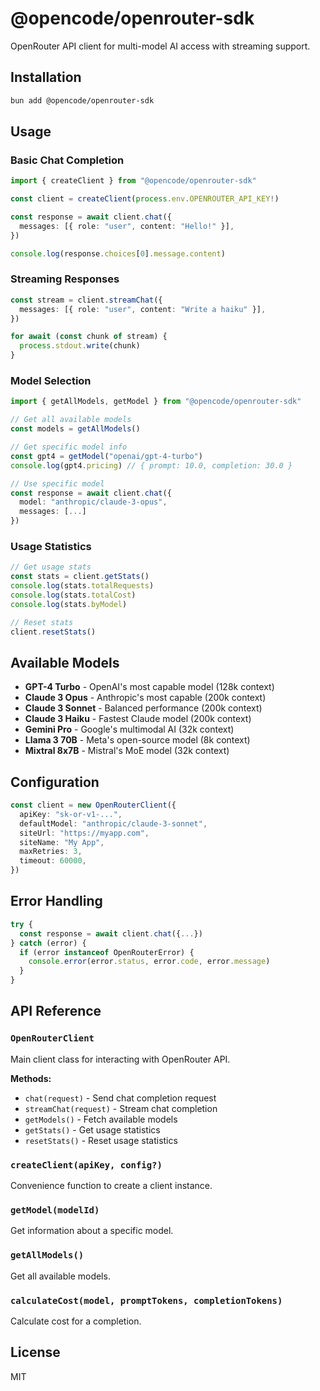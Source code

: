 # @opencode/openrouter-sdk

OpenRouter API client for multi-model AI access with streaming support.

## Installation

```bash
bun add @opencode/openrouter-sdk
```

## Usage

### Basic Chat Completion

```typescript
import { createClient } from "@opencode/openrouter-sdk"

const client = createClient(process.env.OPENROUTER_API_KEY!)

const response = await client.chat({
  messages: [{ role: "user", content: "Hello!" }],
})

console.log(response.choices[0].message.content)
```

### Streaming Responses

```typescript
const stream = client.streamChat({
  messages: [{ role: "user", content: "Write a haiku" }],
})

for await (const chunk of stream) {
  process.stdout.write(chunk)
}
```

### Model Selection

```typescript
import { getAllModels, getModel } from "@opencode/openrouter-sdk"

// Get all available models
const models = getAllModels()

// Get specific model info
const gpt4 = getModel("openai/gpt-4-turbo")
console.log(gpt4.pricing) // { prompt: 10.0, completion: 30.0 }

// Use specific model
const response = await client.chat({
  model: "anthropic/claude-3-opus",
  messages: [...]
})
```

### Usage Statistics

```typescript
// Get usage stats
const stats = client.getStats()
console.log(stats.totalRequests)
console.log(stats.totalCost)
console.log(stats.byModel)

// Reset stats
client.resetStats()
```

## Available Models

- **GPT-4 Turbo** - OpenAI's most capable model (128k context)
- **Claude 3 Opus** - Anthropic's most capable (200k context)
- **Claude 3 Sonnet** - Balanced performance (200k context)
- **Claude 3 Haiku** - Fastest Claude model (200k context)
- **Gemini Pro** - Google's multimodal AI (32k context)
- **Llama 3 70B** - Meta's open-source model (8k context)
- **Mixtral 8x7B** - Mistral's MoE model (32k context)

## Configuration

```typescript
const client = new OpenRouterClient({
  apiKey: "sk-or-v1-...",
  defaultModel: "anthropic/claude-3-sonnet",
  siteUrl: "https://myapp.com",
  siteName: "My App",
  maxRetries: 3,
  timeout: 60000,
})
```

## Error Handling

```typescript
try {
  const response = await client.chat({...})
} catch (error) {
  if (error instanceof OpenRouterError) {
    console.error(error.status, error.code, error.message)
  }
}
```

## API Reference

### `OpenRouterClient`

Main client class for interacting with OpenRouter API.

**Methods:**

- `chat(request)` - Send chat completion request
- `streamChat(request)` - Stream chat completion
- `getModels()` - Fetch available models
- `getStats()` - Get usage statistics
- `resetStats()` - Reset usage statistics

### `createClient(apiKey, config?)`

Convenience function to create a client instance.

### `getModel(modelId)`

Get information about a specific model.

### `getAllModels()`

Get all available models.

### `calculateCost(model, promptTokens, completionTokens)`

Calculate cost for a completion.

## License

MIT
